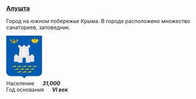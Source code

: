 <!--2022-08-05 00:51:12-->
### [Алушта]()
Город на южном побережье Крыма. 
В городе расположено множество санаториев, заповедник. 

<img src="./Alushta.svg" width="96px"><br>
Население &emsp; ***31,000*** &emsp;<br>
Год&nbsp;основания &emsp; ***VI век***